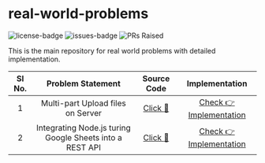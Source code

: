 # real-world-problems

![license-badge](https://img.shields.io/github/license/shravan20/real-world-problems?style=plastic)
![issues-badge](https://img.shields.io/github/issues/shravan20/real-world-problems?style=plastic) 
![PRs Raised](https://img.shields.io/github/issues-pr/shravan20/real-world-problems?style=plastic)



This is the main repository for real world problems with detailed implementation.

|Sl No.| Problem Statement  | Source Code  | Implementation  |
|:-:|:-:|:-:|:-:|
|1| Multi-part Upload files on Server  | [ Click :file_folder: ](/file-upload)  | [ Check :point_right: Implementation  ](/file-upload/README.md)  |
|2| Integrating Node.js turing Google Sheets into a REST API  | [ Click :file_folder: ](/google-sheets-rest-api/)  | [ Check :point_right: Implementation  ](/google-sheets-rest-api/README.md)  |